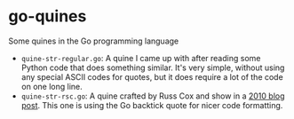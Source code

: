 # go-quines

Some quines in the Go programming language

* `quine-str-regular.go`: A quine I came up with after reading some Python code
  that does something similar. It's very simple, without using any special
  ASCII codes for quotes, but it does require a lot of the code on one long
  line.
* `quine-str-rsc.go`: A quine crafted by Russ Cox and show in a
  [2010 blog post](https://research.swtch.com/zip). This one is using the
  Go backtick quote for nicer code formatting.
